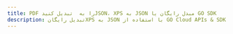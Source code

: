 ---title: PDF را به  تبدیل کنیدJSON، XPS به JSON مبدل رایگان یا GO SDKdescription: تبدیل رایگانXPS به JSON با استفاده از GO Cloud APIs & SDK همچنین اسناد PDF را در Cloud ایجاد، ویرایش و رندر کنید.---